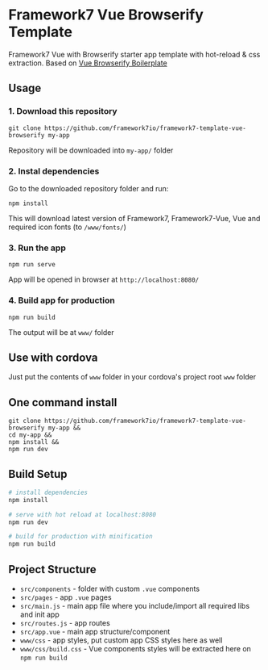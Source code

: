# Framework7 Vue Browserify Template
Framework7 Vue with Browserify starter app template with hot-reload &amp; css extraction. Based on [Vue Browserify Boilerplate](https://github.com/vuejs-templates/browserify)

## Usage

### 1. Download this repository
```
git clone https://github.com/framework7io/framework7-template-vue-browserify my-app
```

Repository will be downloaded into `my-app/` folder

### 2. Instal dependencies

Go to the downloaded repository folder and run:
```
npm install
```

This will download latest version of Framework7, Framework7-Vue, Vue and required icon fonts (to `/www/fonts/`)

### 3. Run the app

```
npm run serve
```

App will be opened in browser at `http://localhost:8080/`

### 4. Build app for production

```
npm run build
```

The output will be at `www/` folder

## Use with cordova

Just put the contents of `www` folder in your cordova's project root `www` folder

## One command install

```
git clone https://github.com/framework7io/framework7-template-vue-browserify my-app &&
cd my-app &&
npm install &&
npm run dev
```

## Build Setup

``` bash
# install dependencies
npm install

# serve with hot reload at localhost:8080
npm run dev

# build for production with minification
npm run build
```

## Project Structure

* `src/components` - folder with custom `.vue` components
* `src/pages` - app `.vue` pages
* `src/main.js` - main app file where you include/import all required libs and init app
* `src/routes.js` - app routes
* `src/app.vue` - main app structure/component
* `www/css` - app styles, put custom app CSS styles here as well
* `www/css/build.css` - Vue components styles will be extracted here on `npm run build`
